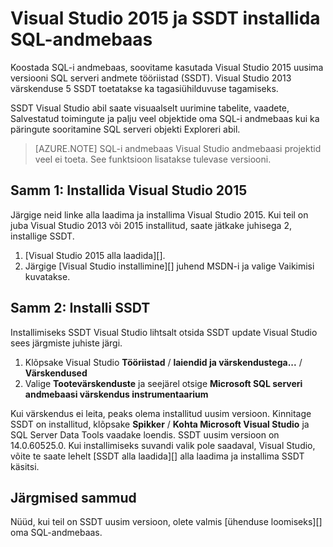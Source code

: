 <properties
   pageTitle="Visual Studio ja SSDT installida SQL-i andmebaas | Microsoft Azure'i"
   description="Installige Visual Studio ja SQL Server arengu Tools (SSDT) SQL Azure'i andmebaas"
   services="sql-data-warehouse"
   documentationCenter="NA"
   authors="sonyam"
   manager="barbkess"
   editor=""/>

<tags
   ms.service="sql-data-warehouse"
   ms.devlang="NA"
   ms.topic="article"
   ms.tgt_pltfrm="NA"
   ms.workload="data-services"
   ms.date="08/16/2016"
   ms.author="sonyama;barbkess"/>

# <a name="install-visual-studio-2015-and-ssdt-for-sql-data-warehouse"></a>Visual Studio 2015 ja SSDT installida SQL-andmebaas

Koostada SQL-i andmebaas, soovitame kasutada Visual Studio 2015 uusima versiooni SQL serveri andmete tööriistad (SSDT).  Visual Studio 2013 värskenduse 5 SSDT toetatakse ka tagasiühilduvuse tagamiseks.  

SSDT Visual Studio abil saate visuaalselt uurimine tabelite, vaadete, Salvestatud toimingute ja palju veel objektide oma SQL-i andmebaas kui ka päringute sooritamine SQL serveri objekti Exploreri abil.

> [AZURE.NOTE] SQL-i andmebaas Visual Studio andmebaasi projektid veel ei toeta.  See funktsioon lisatakse tulevase versiooni.

## <a name="step-1-install-visual-studio-2015"></a>Samm 1: Installida Visual Studio 2015

Järgige neid linke alla laadima ja installima Visual Studio 2015. Kui teil on juba Visual Studio 2013 või 2015 installitud, saate jätkake juhisega 2, installige SSDT.

1. [Visual Studio 2015 alla laadida][].
2. Järgige [Visual Studio installimine][] juhend MSDN-i ja valige Vaikimisi kuvatakse.

## <a name="step-2-install-ssdt"></a>Samm 2: Installi SSDT

Installimiseks SSDT Visual Studio lihtsalt otsida SSDT update Visual Studio sees järgmiste juhiste järgi.

1. Klõpsake Visual Studio **Tööriistad** / **laiendid ja värskendustega...**  /  **Värskendused**
2. Valige **Tootevärskenduste** ja seejärel otsige **Microsoft SQL serveri andmebaasi värskendus instrumentaarium**

Kui värskendus ei leita, peaks olema installitud uusim versioon.  Kinnitage SSDT on installitud, klõpsake **Spikker** / **Kohta Microsoft Visual Studio** ja SQL Server Data Tools vaadake loendis.  SSDT uusim versioon on 14.0.60525.0.  Kui installimiseks suvandi valik pole saadaval, Visual Studio, võite te saate lehelt [SSDT alla laadida][] alla laadima ja installima SSDT käsitsi.

## <a name="next-steps"></a>Järgmised sammud

Nüüd, kui teil on SSDT uusim versioon, olete valmis [ühenduse loomiseks][] oma SQL-andmebaas.

<!--Anchors-->

<!--Image references-->

<!--Articles-->
[ühenduse loomine]: ./sql-data-warehouse-query-visual-studio.md

<!--Other-->
[Visual Studio 2015 allalaadimine]: https://www.visualstudio.com/downloads/
[Visual Studio installimisel]: https://msdn.microsoft.com/library/e2h7fzkw.aspx
[SSDT allalaadimine]: https://msdn.microsoft.com/library/mt204009.aspx
